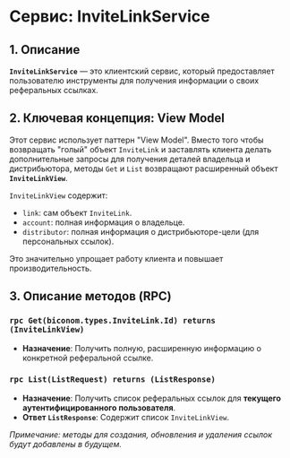 # Сервис: InviteLinkService

## 1. Описание

**`InviteLinkService`** — это клиентский сервис, который предоставляет пользователю инструменты для получения информации о своих реферальных ссылках.

## 2. Ключевая концепция: View Model

Этот сервис использует паттерн "View Model". Вместо того чтобы возвращать "голый" объект `InviteLink` и заставлять клиента делать дополнительные запросы для получения деталей владельца и дистрибьютора, методы `Get` и `List` возвращают расширенный объект **`InviteLinkView`**.

`InviteLinkView` содержит:
- `link`: сам объект `InviteLink`.
- `account`: полная информация о владельце.
- `distributor`: полная информация о дистрибьюторе-цели (для персональных ссылок).

Это значительно упрощает работу клиента и повышает производительность.

## 3. Описание методов (RPC)

### `rpc Get(biconom.types.InviteLink.Id) returns (InviteLinkView)`
- **Назначение**: Получить полную, расширенную информацию о конкретной реферальной ссылке.

### `rpc List(ListRequest) returns (ListResponse)`
- **Назначение**: Получить список реферальных ссылок для **текущего аутентифицированного пользователя**.
- **Ответ `ListResponse`**: Содержит список `InviteLinkView`.

*Примечание: методы для создания, обновления и удаления ссылок будут добавлены в будущем.*
